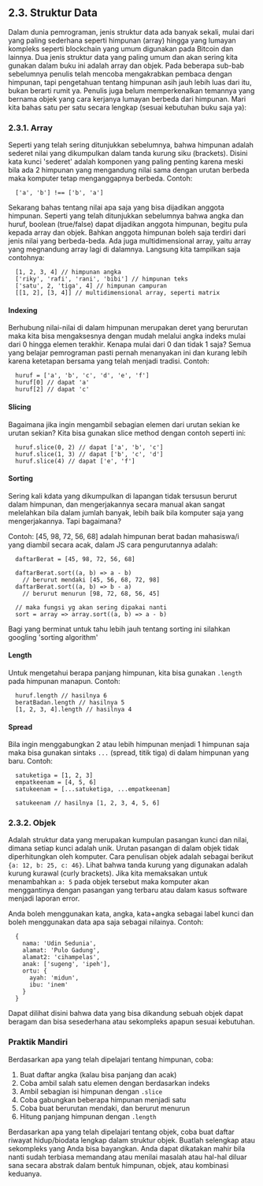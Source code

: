 ## 2.3. Struktur Data

Dalam dunia pemrograman, jenis struktur data ada banyak sekali, mulai dari yang paling sederhana seperti himpunan (array) hingga yang lumayan kompleks seperti blockchain yang umum digunakan pada Bitcoin dan lainnya. Dua jenis struktur data yang paling umum dan akan sering kita gunakan dalam buku ini adalah array dan objek. Pada beberapa sub-bab sebelumnya penulis telah mencoba mengakrabkan pembaca dengan himpunan, tapi pengetahuan tentang himpunan asih jauh lebih luas dari itu, bukan berarti rumit ya. Penulis juga belum memperkenalkan temannya yang bernama objek yang cara kerjanya lumayan berbeda dari himpunan. Mari kita bahas satu per satu secara lengkap (sesuai kebutuhan buku saja ya):

### 2.3.1. Array

Seperti yang telah sering ditunjukkan sebelumnya, bahwa himpunan adalah sederet nilai yang dikumpulkan dalam tanda kurung siku (brackets). Disini kata kunci 'sederet' adalah komponen yang paling penting karena meski bila ada 2 himpunan yang mengandung nilai sama dengan urutan berbeda maka komputer tetap menganggapnya berbeda. Contoh:
```
  ['a', 'b'] !== ['b', 'a']
```
Sekarang bahas tentang nilai apa saja yang bisa dijadikan anggota himpunan. Seperti yang telah ditunjukkan sebelumnya bahwa angka dan huruf, boolean (true/false) dapat dijadikan anggota himpunan, begitu pula kepada array dan objek. Bahkan anggota himpunan boleh saja terdiri dari jenis nilai yang berbeda-beda. Ada juga multidimensional array, yaitu array yang megnandung array lagi di dalamnya. Langsung kita tampilkan saja contohnya:
```
  [1, 2, 3, 4] // himpunan angka
  ['riky', 'rafi', 'rani', 'bibi'] // himpunan teks
  ['satu', 2, 'tiga', 4] // himpunan campuran
  [[1, 2], [3, 4]] // multidimensional array, seperti matrix
```

#### Indexing
Berhubung nilai-nilai di dalam himpunan merupakan deret yang berurutan maka kita bisa mengaksesnya dengan mudah melalui angka indeks mulai dari 0 hingga elemen terakhir. Kenapa mulai dari 0 dan tidak 1 saja? Semua yang belajar pemrograman pasti pernah menanyakan ini dan kurang lebih karena ketetapan bersama yang telah menjadi tradisi. Contoh:
```
  huruf = ['a', 'b', 'c', 'd', 'e', 'f']
  huruf[0] // dapat 'a'
  huruf[2] // dapat 'c'
```

#### Slicing
Bagaimana jika ingin mengambil sebagian elemen dari urutan sekian ke urutan sekian? Kita bisa gunakan slice method dengan contoh seperti ini:
```
  huruf.slice(0, 2) // dapat ['a', 'b', 'c']
  huruf.slice(1, 3) // dapat ['b', 'c', 'd']
  huruf.slice(4) // dapat ['e', 'f']
```

#### Sorting
Sering kali kdata yang dikumpulkan di lapangan tidak tersusun berurut dalam himpunan, dan mengerjakannya secara manual akan sangat melelahkan bila dalam jumlah banyak, lebih baik bila komputer saja yang mengerjakannya. Tapi bagaimana?

Contoh: [45, 98, 72, 56, 68] adalah himpunan berat badan mahasiswa/i yang diambil secara acak, dalam JS cara pengurutannya adalah:
```
  daftarBerat = [45, 98, 72, 56, 68]

  daftarBerat.sort((a, b) => a - b)
    // berurut mendaki [45, 56, 68, 72, 98]
  daftarBerat.sort((a, b) => b - a)
    // berurut menurun [98, 72, 68, 56, 45]

  // maka fungsi yg akan sering dipakai nanti
  sort = array => array.sort((a, b) => a - b)
```
Bagi yang berminat untuk tahu lebih jauh tentang sorting ini silahkan googling 'sorting algorithm'

#### Length
Untuk mengetahui berapa panjang himpunan, kita bisa gunakan `.length` pada himpunan manapun. Contoh:
```
  huruf.length // hasilnya 6
  beratBadan.length // hasilnya 5
  [1, 2, 3, 4].length // hasilnya 4
```

#### Spread
Bila ingin menggabungkan 2 atau lebih himpunan menjadi 1 himpunan saja maka bisa gunakan sintaks `...` (spread, titik tiga) di dalam himpunan yang baru. Contoh:
```
  satuketiga = [1, 2, 3]
  empatkeenam = [4, 5, 6]
  satukeenam = [...satuketiga, ...empatkeenam]

  satukeenam // hasilnya [1, 2, 3, 4, 5, 6]
```

### 2.3.2. Objek
Adalah struktur data yang merupakan kumpulan pasangan kunci dan nilai, dimana setiap kunci adalah unik. Urutan pasangan di dalam objek tidak diperhitungkan oleh komputer. Cara penulisan objek adalah sebagai berikut `{a: 12, b: 25, c: 46}`. Lihat bahwa tanda kurung yang digunakan adalah kurung kurawal (curly brackets). Jika kita memaksakan untuk menambahkan `a: 5` pada objek tersebut maka komputer akan menggantinya dengan pasangan yang terbaru atau dalam kasus software menjadi laporan error.

Anda boleh menggunakan kata, angka, kata+angka sebagai label kunci dan boleh menggunakan data apa saja sebagai nilainya. Contoh:
```
  {
    nama: 'Udin Sedunia',
    alamat: 'Pulo Gadung',
    alamat2: 'cihampelas',
    anak: ['sugeng', 'ipeh'],
    ortu: {
      ayah: 'midun',
      ibu: 'inem'
    }
  }
```
Dapat dilihat disini bahwa data yang bisa dikandung sebuah objek dapat beragam dan bisa sesederhana atau sekompleks apapun sesuai kebutuhan.

### Praktik Mandiri
Berdasarkan apa yang telah dipelajari tentang himpunan, coba:
1. Buat daftar angka (kalau bisa panjang dan acak)
2. Coba ambil salah satu elemen dengan berdasarkan indeks
3. Ambil sebagian isi himpunan dengan `.slice`
4. Coba gabungkan beberapa himpunan menjadi satu
5. Coba buat berurutan mendaki, dan berurut menurun
6. Hitung panjang himpunan dengan `.length`

Berdasarkan apa yang telah dipelajari tentang objek, coba buat daftar riwayat hidup/biodata lengkap dalam struktur objek. Buatlah selengkap atau sekompleks yang Anda bisa bayangkan.
Anda dapat dikatakan mahir bila nanti sudah terbiasa memandang atau menilai masalah atau hal-hal diluar sana secara abstrak dalam bentuk himpunan, objek, atau kombinasi keduanya.
